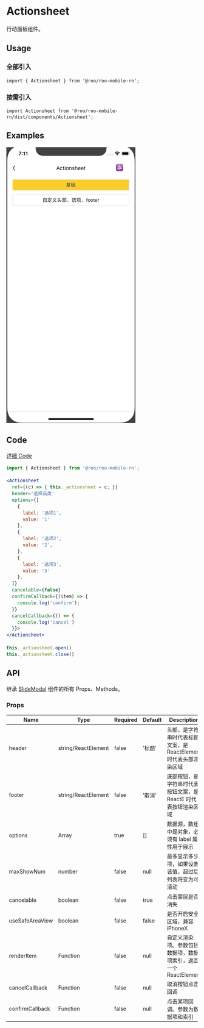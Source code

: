 # Actionsheet

行动面板组件。

## Usage

### 全部引入

```
import { Actionsheet } from '@roo/roo-mobile-rn';
```

### 按需引入
```
import Actionsheet from '@roo/roo-mobile-rn/dist/components/Actionsheet';
```

## Examples

![image](../images/Actionsheet/1.gif)


## Code
[详细 Code](../../examples/Actionsheet/index.tsx)

```jsx
import { Actionsheet } from '@roo/roo-mobile-rn';

<Actionsheet
  ref={(c) => { this._actionsheet = c; }}
  header='选择品类'
  options={[
    {
      label: '选项1',
      value: '1'
    },
    {
      label: '选项2',
      value: '2',
    },
    {
      label: '选项3',
      value: '3'
    },
  ]}
  cancelable={false}
  confirmCallback={(item) => {
    console.log('confirm');
  }}
  cancelCallback={() => {
    console.log('cancel')
  }}>
</Actionsheet>

this._actionsheet.open()
this._actionsheet.close()
```

## API

继承 [SlideModal](./SlideModal.md) 组件的所有 Props、Methods。

### Props

| Name | Type | Required | Default | Description |
| ---- | ---- | ---- | ---- | ---- |
| header | string/ReactElement | false | '标题' | 头部，是字符串时代表标题文案，是 ReactElement 时代表头部渲染区域 |
| footer | string/ReactElement | false | '取消' | 底部按钮，是字符串时代表按钮文案，是 ReactE 时代表按钮渲染区域 |
| options | Array | true | [] | 数据源，数组中是对象，必须有 label 属性用于展示 |
| maxShowNum | number | false | null | 最多显示多少项，如果设置该值，超过后列表将变为可滚动 |
| cancelable | boolean | false | true | 点击蒙层是否消失 |
| useSafeAreaView | boolean | false | false | 是否开启安全区域，兼容 iPhoneX |
| renderItem | Function | false | null | 自定义渲染项。参数包括数据项，数据项索引，返回一个 ReactElement |
| cancelCallback | Function | false | null | 取消按钮点击回调 |
| confirmCallback | Function | false | null | 点击某项回调。参数为数据项和索引 |

